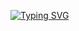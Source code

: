 
[![Typing SVG](https://readme-typing-svg.demolab.com/?lines=Welcome+to+my+Profile;Second+line+of+text)](https://git.io/typing-svg)
<!--
**rafaelrmts/rafaelrmts** is a ✨ _special_ ✨ repository because its `README.md` (this file) appears on your GitHub profile.

Here are some ideas to get you started:

- 🔭 I’m currently working on ...
- 🌱 I’m currently learning ...
- 👯 I’m looking to collaborate on ...
- 🤔 I’m looking for help with ...
- 💬 Ask me about ...
- 📫 How to reach me: ...
- 😄 Pronouns: ...
- ⚡ Fun fact: ...
-->
